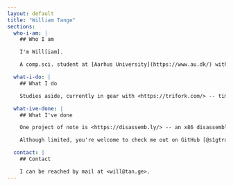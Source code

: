 ```yaml
---
layout: default
title: "William Tange"
sections:
  who-i-am: |
    ## Who I am

    I'm Will[iam].

    A comp.sci. student at [Aarhus University](https://www.au.dk/) with a passion for anything from low-level systems programming to high-level user interactions.

  what-i-do: |
    ## What I do

    Studies aside, currently in gear with <https://trifork.com/> -- time most of which has been spent with TypeScript -- although with everything from Splunk API to Docker/Kubernetes pods sprinkled inbetween.

  what-ive-done: |
    ## What I've done

    One project of note is <https://disassemb.ly/> -- an x86 disassembler meant to illustrate the assembly/machine code translation -- although written in Rust, it targets everything from natively built terminal applications to WebAssembly fueled browser interfaces.

    Although limited, you're welcome to check me out on GitHub [@s1gtrap](https://github.com/s1gtrap).

  contact: |
    ## Contact

    I can be reached by mail at <will@tan.ge>.
---
```

